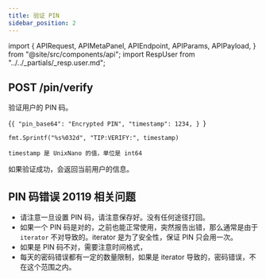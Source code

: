 ```yaml
---
title: 验证 PIN
sidebar_position: 2
---
```


import {
  APIRequest,
  APIMetaPanel,
  APIEndpoint,
  APIParams,
  APIPayload,
} from "@site/src/components/api";
import RespUser from "../../_partials/_resp.user.md";

## POST /pin/verify

验证用户的 PIN 码。

<APIEndpoint url="/pin/verify" />

<APIMetaPanel scope="Authorized" scopeNote="" />

<APIPayload>{`{
  "pin_base64": "Encrypted PIN",
  "timestamp": 1234,
}
`}</APIPayload>

```
fmt.Sprintf("%s%032d", "TIP:VERIFY:", timestamp)

timestamp 是 UnixNano 的值，单位是 int64
```

<APIRequest title="Verify PIN" method="POST" url="/pin/verify --data PAYLOAD" />

如果验证成功，会返回当前用户的信息。

## PIN 码错误 20119 相关问题

- 请注意一旦设置 PIN 码，请注意保存好。没有任何途径打回。
- 如果一个 PIN 码是对的，之前也能正常使用，突然报告出错，那么通常是由于 `iterator` 不对导致的。iterator 是为了安全性，保证 PIN 只会用一次。
- 如果是 PIN 码不对，需要注意时间格式，
- 每天的密码错误都有一定的数量限制，如果是 iterator 导致的，密码错误，不在这个范围之内。

